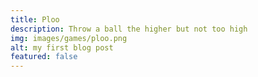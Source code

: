 ```yaml
---
title: Ploo
description: Throw a ball the higher but not too high
img: images/games/ploo.png
alt: my first blog post
featured: false
---
```

